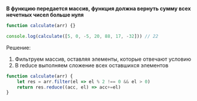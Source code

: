 **В функцию передается массив, функция должна вернуть сумму всех нечетных чисел больше нуля**

```javascript
function calculate(arr) {} 

console.log(calculate([5, 0, -5, 20, 88, 17, -32])) // 22
```

Решение:
1. Фильтруем массив, оставляя элементы, которые отвечают условию
2. В reduce выполняем сложение всех оставшихся элементов
```javascript
function calculate(arr) { 
	let res = arr.filter(el => el % 2 !== 0 && el > 0) 
	return res.reduce((acc, el) => acc+=el) 
}
```


